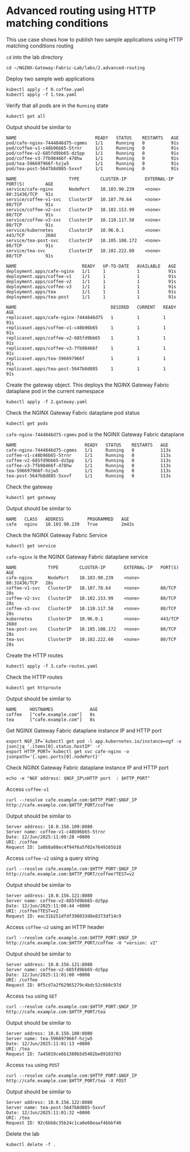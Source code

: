 # Advanced routing using HTTP matching conditions

This use case shows how to publish two sample applications using HTTP matching conditions routing

`cd` into the lab directory
```code
cd ~/NGINX-Gateway-Fabric-Lab/labs/2.advanced-routing
```

Deploy two sample web applications
```code
kubectl apply -f 0.coffee.yaml
kubectl apply -f 1.tea.yaml
```

Verify that all pods are in the `Running` state

```code
kubectl get all
```

Output should be similar to

```
NAME                              READY   STATUS    RESTARTS   AGE
pod/cafe-nginx-7444846d75-cgmms   1/1     Running   0          91s
pod/coffee-v1-c48b96b65-5trnr     1/1     Running   0          91s
pod/coffee-v2-685fd9bb65-dz5pp    1/1     Running   0          91s
pod/coffee-v3-7fb98466f-478hw     1/1     Running   0          91s
pod/tea-596697966f-hzjw5          1/1     Running   0          91s
pod/tea-post-5647b8d885-5xxvf     1/1     Running   0          91s

NAME                    TYPE        CLUSTER-IP       EXTERNAL-IP   PORT(S)        AGE
service/cafe-nginx      NodePort    10.103.90.239    <none>        80:31436/TCP   91s
service/coffee-v1-svc   ClusterIP   10.107.70.64     <none>        80/TCP         91s
service/coffee-v2-svc   ClusterIP   10.102.153.99    <none>        80/TCP         91s
service/coffee-v3-svc   ClusterIP   10.110.117.58    <none>        80/TCP         91s
service/kubernetes      ClusterIP   10.96.0.1        <none>        443/TCP        268d
service/tea-post-svc    ClusterIP   10.105.108.172   <none>        80/TCP         91s
service/tea-svc         ClusterIP   10.102.222.60    <none>        80/TCP         91s

NAME                         READY   UP-TO-DATE   AVAILABLE   AGE
deployment.apps/cafe-nginx   1/1     1            1           91s
deployment.apps/coffee-v1    1/1     1            1           91s
deployment.apps/coffee-v2    1/1     1            1           91s
deployment.apps/coffee-v3    1/1     1            1           91s
deployment.apps/tea          1/1     1            1           91s
deployment.apps/tea-post     1/1     1            1           91s

NAME                                    DESIRED   CURRENT   READY   AGE
replicaset.apps/cafe-nginx-7444846d75   1         1         1       91s
replicaset.apps/coffee-v1-c48b96b65     1         1         1       91s
replicaset.apps/coffee-v2-685fd9bb65    1         1         1       91s
replicaset.apps/coffee-v3-7fb98466f     1         1         1       91s
replicaset.apps/tea-596697966f          1         1         1       91s
replicaset.apps/tea-post-5647b8d885     1         1         1       91s
```

Create the gateway object. This deploys the NGINX Gateway Fabric dataplane pod in the current namespace
```code
kubectl apply -f 2.gateway.yaml
```

Check the NGINX Gateway Fabric dataplane pod status
```
kubectl get pods
```

`cafe-nginx-7444846d75-cgmms` pod is the NGINX Gateway Fabric dataplane
```
NAME                          READY   STATUS    RESTARTS   AGE
cafe-nginx-7444846d75-cgmms   1/1     Running   0          113s
coffee-v1-c48b96b65-5trnr     1/1     Running   0          113s
coffee-v2-685fd9bb65-dz5pp    1/1     Running   0          113s
coffee-v3-7fb98466f-478hw     1/1     Running   0          113s
tea-596697966f-hzjw5          1/1     Running   0          113s
tea-post-5647b8d885-5xxvf     1/1     Running   0          113s
```

Check the gateway
```code
kubectl get gateway
```

Output should be similar to
```code
NAME   CLASS   ADDRESS         PROGRAMMED   AGE
cafe   nginx   10.103.90.239   True         2m43s
```

Check the NGINX Gateway Fabric Service
```code
kubectl get service
```

`cafe-nginx` is the NGINX Gateway Fabric dataplane service
```code
NAME            TYPE        CLUSTER-IP       EXTERNAL-IP   PORT(S)        AGE
cafe-nginx      NodePort    10.103.90.239    <none>        80:31436/TCP   28s
coffee-v1-svc   ClusterIP   10.107.70.64     <none>        80/TCP         28s
coffee-v2-svc   ClusterIP   10.102.153.99    <none>        80/TCP         28s
coffee-v3-svc   ClusterIP   10.110.117.58    <none>        80/TCP         28s
kubernetes      ClusterIP   10.96.0.1        <none>        443/TCP        268d
tea-post-svc    ClusterIP   10.105.108.172   <none>        80/TCP         28s
tea-svc         ClusterIP   10.102.222.60    <none>        80/TCP         28s
```

Create the HTTP routes
```code
kubectl apply -f 3.cafe-routes.yaml
```

Check the HTTP routes
```code
kubectl get httproute
```

Output should be similar to
```code
NAME     HOSTNAMES              AGE
coffee   ["cafe.example.com"]   8s
tea      ["cafe.example.com"]   8s
```

Get NGINX Gateway Fabric dataplane instance IP and HTTP port
```code
export NGF_IP=`kubectl get pod -l app.kubernetes.io/instance=ngf -o json|jq '.items[0].status.hostIP' -r`
export HTTP_PORT=`kubectl get svc cafe-nginx -o jsonpath='{.spec.ports[0].nodePort}'`
```

Check NGINX Gateway Fabric dataplane instance IP and HTTP port
```code
echo -e "NGF address: $NGF_IP\nHTTP port  : $HTTP_PORT"
```

Access `coffee-v1`
```code
curl --resolve cafe.example.com:$HTTP_PORT:$NGF_IP http://cafe.example.com:$HTTP_PORT/coffee
```

Output should be similar to
```code
Server address: 10.0.156.109:8080
Server name: coffee-v1-c48b96b65-5trnr
Date: 12/Jun/2025:11:00:28 +0000
URI: /coffee
Request ID: 1a0b8a08ec4f94f6a5f02e7649165b18
```

Access `coffee-v2` using a query string
```code
curl --resolve cafe.example.com:$HTTP_PORT:$NGF_IP http://cafe.example.com:$HTTP_PORT/coffee?TEST=v2
```

Output should be similar to
```code
Server address: 10.0.156.121:8080
Server name: coffee-v2-685fd9bb65-dz5pp
Date: 12/Jun/2025:11:00:44 +0000
URI: /coffee?TEST=v2
Request ID: eac31b251dfdf398033d8e8373df14c9
```

Access `coffee-v2` using an HTTP header
```code
curl --resolve cafe.example.com:$HTTP_PORT:$NGF_IP http://cafe.example.com:$HTTP_PORT/coffee -H "version: v2"
```

Output should be similar to
```code
Server address: 10.0.156.121:8080
Server name: coffee-v2-685fd9bb65-dz5pp
Date: 12/Jun/2025:11:01:00 +0000
URI: /coffee
Request ID: 0f5cd7a2f62965279c4bdc52c660c97d
```

Access `tea` using `GET`
```code
curl --resolve cafe.example.com:$HTTP_PORT:$NGF_IP http://cafe.example.com:$HTTP_PORT/tea
```

Output should be similar to
```code
Server address: 10.0.156.108:8080
Server name: tea-596697966f-hzjw5
Date: 12/Jun/2025:11:01:13 +0000
URI: /tea
Request ID: 7a45019ce6b1380b5d5402be89103703
```

Access `tea` using `POST`
```code
curl --resolve cafe.example.com:$HTTP_PORT:$NGF_IP http://cafe.example.com:$HTTP_PORT/tea -X POST
```

Output should be similar to
```code
Server address: 10.0.156.122:8080
Server name: tea-post-5647b8d885-5xxvf
Date: 12/Jun/2025:11:01:32 +0000
URI: /tea
Request ID: 92c6bb8c35b24c1ca0e68eaaf4bbbf40
```

Delete the lab

```code
kubectl delete -f .
```
